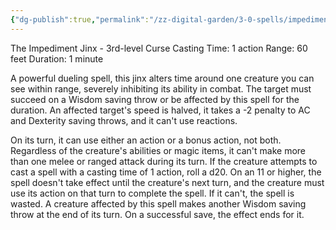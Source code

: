 ```yaml
---
{"dg-publish":true,"permalink":"/zz-digital-garden/3-0-spells/impedimenta/"}
---
```


The Impediment Jinx - 3rd-level Curse 
Casting Time: 1 action 
Range: 60 feet 
Duration: 1 minute 

A powerful dueling spell, this jinx alters time around one creature you can see within range, severely inhibiting its ability in combat. The target must succeed on a Wisdom saving throw or be affected by this spell for the duration. An affected target's speed is halved, it takes a -2 penalty to AC and Dexterity saving throws, and it can't use reactions. 

On its turn, it can use either an action or a bonus action, not both. Regardless of the creature's abilities or magic items, it can't make more than one melee or ranged attack during its turn. If the creature attempts to cast a spell with a casting time of 1 action, roll a d20. On an 11 or higher, the spell doesn't take effect until the creature's next turn, and the creature must use its action on that turn to complete the spell. If it can't, the spell is wasted. A creature affected by this spell makes another Wisdom saving throw at the end of its turn. On a successful save, the effect ends for it.